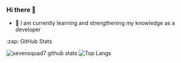 ### Hi there 👋


- 🌱 I am currently learning and strengthening my knowledge as a developer
<!--
**zye7ert/zye7ert** is a ✨ _special_ ✨ repository because its `README.md` (this file) appears on your GitHub profile.

Here are some ideas to get you started:

- 🔭 I’m currently working on ...
- 🌱 I’m currently learning ...
- 👯 I’m looking to collaborate on ...
- 🤔 I’m looking for help with ...
- 💬 Ask me about ...
- 📫 How to reach me: ...
- 😄 Pronouns: ...
- ⚡ Fun fact: ...
-->

  <summary>:zap: GitHub Stats</summary>

![sevensquad7 github stats](https://github-readme-stats.vercel.app/api?username=sevensquad7&show_icons=true&theme=dracula)
![Top Langs](https://github-readme-stats.vercel.app/api/top-langs/?username=sevensquad7&layout=compact&theme=dracula)
